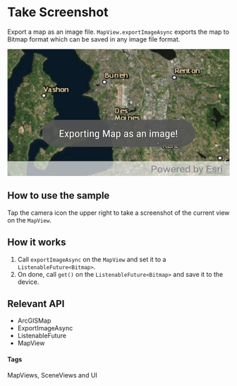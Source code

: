 # Take Screenshot
Export a map as an image file. `MapView.exportImageAsync` exports the map to Bitmap format which can be saved in any image file format.

![Take Screenshot App](take-screenshot.png)

## How to use the sample
Tap the camera icon the upper right to take a screenshot of the current view on the `MapView`.

## How it works
1. Call `exportImageAsync` on the `MapView` and set it to a `ListenableFuture<Bitmap>`.
1. On done, call `get()` on the `ListenableFuture<Bitmap>` and save it to the device.

## Relevant API
* ArcGISMap
* ExportImageAsync
* ListenableFuture<Bitmap>
* MapView

#### Tags
MapViews, SceneViews and UI